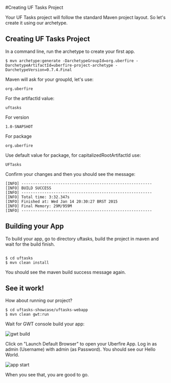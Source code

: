 #Creating UF Tasks Project

Your UF Tasks project will follow the standard Maven project layout. So let's create it using our archetype.

## Creating UF Tasks Project

 In a command line, run the archetype to create your first app.

```
$ mvn archetype:generate -DarchetypeGroupId=org.uberfire -DarchetypeArtifactId=uberfire-project-archetype -DarchetypeVersion=0.7.4.Final
```

 Maven will ask for your groupId, let's use:
```
org.uberfire
```
For the artifactId value:
```
uftasks
```
For version
```
1.0-SNAPSHOT
```
For package
```
org.uberfire
```
Use default value for package, for capitalizedRootArtifactId use:
```
UFTasks
```
Confirm your changes and then you should see the message:
```
[INFO] ---------------------------------------------------------
[INFO] BUILD SUCCESS
[INFO] ---------------------------------------------------------
[INFO] Total time: 3:32.347s
[INFO] Finished at: Wed Jan 14 20:30:27 BRST 2015
[INFO] Final Memory: 29M/959M
[INFO] ---------------------------------------------------------
````
## Building your App

To build your app, go to directory uftasks, build the project in maven and wait for the build finish.

```

$ cd uftasks
$ mvn clean install

```
You should see the maven build success message again.

## See it work!

How about running our project?
```
$ cd uftasks-showcase/uftasks-webapp
$ mvn clean gwt:run
```
Wait for GWT console build your app:

![gwt build](gwt-console.png)

Click on "Launch Default Browser" to open your Uberfire App. Log in as admin (Username) with admin (as Password). You should see our Hello World.

![app start](appStart.png)

When you see that, you are good to go.
